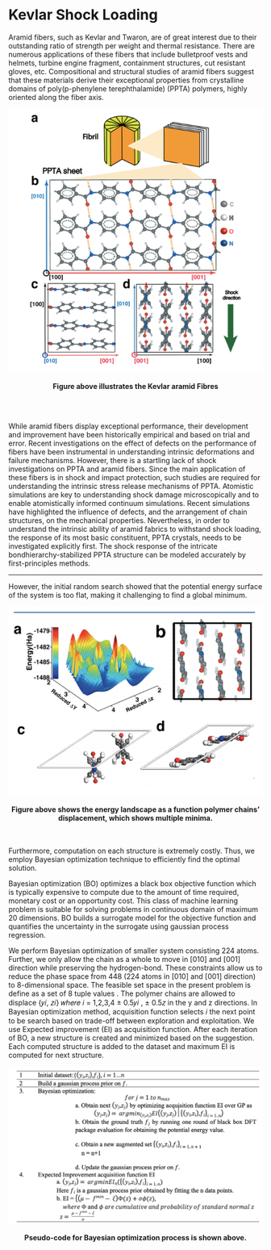 # Kevlar Shock Loading
Aramid fibers, such as Kevlar and Twaron, are of great interest due to their outstanding ratio of strength per weight and thermal resistance. There are numerous applications of these fibers that include bulletproof vests and helmets, turbine engine fragment, containment structures, cut resistant gloves, etc. Compositional and structural studies of aramid fibers suggest that these materials derive their exceptional properties from crystalline domains of poly(p-phenylene terephthalamide) (PPTA) polymers, highly oriented along the fiber axis.  

<p align="center">
  <img src="https://github.com/AnkitMish/Kevlar-BayesOpt/blob/master/images/Figure1a.png">
  <br><br>
  <b>Figure above illustrates the Kevlar aramid Fibres</b>
  <br><br>
</p>

<br>

While aramid fibers display exceptional performance, their development and improvement have been historically empirical and based on trial and error. Recent investigations on the effect of defects on the performance of fibers have been instrumental in understanding intrinsic deformations and failure mechanisms. However, there is a startling lack of shock investigations on PPTA and aramid fibers. Since the main application of these fibers is in shock and impact
protection, such studies are required for understanding the intrinsic stress release mechanisms of PPTA. Atomistic simulations are key to understanding shock damage microscopically and to enable atomistically informed continuum simulations. Recent simulations have highlighted the influence of defects, and the arrangement of chain structures, on the mechanical properties. Nevertheless, in order to understand the intrinsic ability of aramid fabrics to withstand shock loading, the response of its most basic constituent, PPTA crystals, needs to be investigated explicitly first. The shock response of the intricate bondhierarchy-stabilized PPTA structure can be modeled accurately by first-principles methods.

***
However, the initial random search showed that the potential energy surface of the system is too flat, making it challenging to find a global minimum.

<p align="center">
  <img src="https://github.com/AnkitMish/Kevlar-BayesOpt/blob/master/images/Figure4a.png">
  <br><br>
  <b>Figure above shows the energy landscape as a function polymer chains’ displacement, which shows multiple minima.</b>
  <br><br>
</p>

<br>
Furthermore, computation on each structure is extremely costly. Thus, we employ Bayesian optimization technique to efficiently find the optimal solution. 

Bayesian optimization (BO) optimizes a black box objective function which is typically expensive
to compute due to the amount of time required, monetary cost or an opportunity cost. This class of
machine learning problem is suitable for solving problems in continuous domain of maximum 20
dimensions. BO builds a surrogate model for the objective function and quantifies the uncertainty
in the surrogate using gaussian process regression.

We perform Bayesian optimization of smaller system consisting 224 atoms. Further, we only allow
the chain as a whole to move in [010] and [001] direction while preserving the hydrogen-bond.
These constraints allow us to reduce the phase space from 448 (224 atoms in [010] and [001]
direction) to 8-dimensional space. The feasible set space in the present problem is define as a set
of 8 tuple values . The polymer chains are allowed to displace {𝑦𝑖, 𝑧𝑖} 𝑤ℎ𝑒𝑟𝑒 𝑖 = 1,2,3,4 ± 0.5𝑦𝑖
, ± 0.5𝑧 in the y and z directions. In Bayesian optimization method, acquisition function selects 𝑖
the next point to be search based on trade-off between exploration and exploitation. We use
Expected improvement (EI) as acquisition function. After each iteration of BO, a new structure is
created and minimized based on the suggestion. Each computed structure is added to the dataset
and maximum EI is computed for next structure. 
<br>

<p align="center">
  <img src="https://github.com/AnkitMish/Kevlar-BayesOpt/blob/master/images/Table.png">
  <br><br>
  <b>Pseudo-code for Bayesian optimization process is shown above.</b>
  <br><br>
</p>




